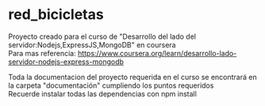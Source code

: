 ﻿# red_bicicletas

Proyecto creado para el curso de "Desarrollo del lado del servidor:Nodejs,ExpressJS,MongoDB" en coursera <br>
Para mas referencia: https://www.coursera.org/learn/desarrollo-lado-servidor-nodejs-express-mongodb <br>

Toda la documentacion del proyecto requerida en el curso se encontrará en la carpeta "documentación" cumpliendo
los puntos requeridos
<br>
Recuerde instalar todas las dependencias con npm install